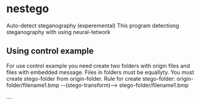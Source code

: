 # nestego
Auto-detect steganography (experemental)
This program detectiong steganography with using neural-tetwork

## Using control example
For use control example you need create two folders with origin files and files with embedded message. Files in folders must be equallyty.
You must create stego-folder from origin-folder. Rule for create stego-folder:
origin-folder/filename1.bmp --(stego-transform)--> stego-folder/filename1.bmp

....

